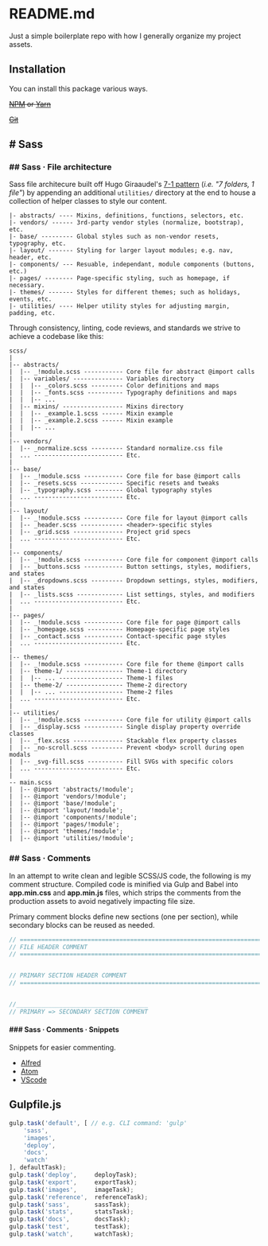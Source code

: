 # README.md
Just a simple boilerplate repo with how I generally organize my project assets.


## Installation
You can install this package various ways.

~~[NPM](https://www.npmjs.com/) or [Yarn](https://yarnpkg.com/en/)~~
<!-- ```cli
npm install REPO
yarn install REPO
``` -->

~~[Git](https://github.com/)~~
<!-- ```cli
git clone https://github.com/YOUR-USERNAME/YOUR-REPOSITORY
``` -->


## # Sass


### ## Sass · File architecture
Sass file architecure built off Hugo Giraaudel's [7-1 pattern](https://sass-guidelin.es/#the-7-1-pattern) (_i.e. "7 folders, 1 file"_) by appending an additional `utilities/` directory at the end to house a collection of helper classes to style our content.

```
|- abstracts/ ---- Mixins, definitions, functions, selectors, etc.
|- vendors/ ------ 3rd-party vendor styles (normalize, bootstrap), etc.
|- base/ --------- Global styles such as non-vendor resets, typography, etc.
|- layout/ ------- Styling for larger layout modules; e.g. nav, header, etc.
|- components/ --- Resuable, independant, module components (buttons, etc.)
|- pages/ -------- Page-specific styling, such as homepage, if necessary.
|- themes/ ------- Styles for different themes; such as holidays, events, etc.
|- utilities/ ---- Helper utility styles for adjusting margin, padding, etc.
```

Through consistency, linting, code reviews, and standards we strive to achieve a codebase like this:

```
scss/
|
|-- abstracts/
|  |-- _!module.scss ----------- Core file for abstract @import calls
|  |-- variables/ -------------- Variables directory
|  |  |-- _colors.scss --------- Color definitions and maps
|  |  |-- _fonts.scss ---------- Typography definitions and maps
|  |  |-- ...
|  |-- mixins/ ----------------- Mixins directory
|  |  |-- _example.1.scss ------ Mixin example
|  |  |-- _example.2.scss ------ Mixin example
|  |  |-- ...
|
|-- vendors/
|  |-- _normalize.scss --------- Standard normalize.css file
|  ... ------------------------- Etc.
|
|-- base/
|  |-- _!module.scss ----------- Core file for base @import calls
|  |-- _resets.scss ------------ Specific resets and tweaks
|  |-- _typography.scss -------- Global typography styles
|  ... ------------------------- Etc.
|
|-- layout/
|  |-- _!module.scss ----------- Core file for layout @import calls
|  |-- _header.scss ------------ <header>-specific styles
|  |-- _grid.scss -------------- Project grid specs
|  ... ------------------------- Etc.
|
|-- components/
|  |-- _!module.scss ----------- Core file for component @import calls
|  |-- _buttons.scss ----------- Button settings, styles, modifiers, and states
|  |-- _dropdowns.scss --------- Dropdown settings, styles, modifiers, and states
|  |-- _lists.scss ------------- List settings, styles, and modifiers
|  ... ------------------------- Etc.
|
|-- pages/
|  |-- _!module.scss ----------- Core file for page @import calls
|  |-- _homepage.scss ---------- Homepage-specific page styles
|  |-- _contact.scss ----------- Contact-specific page styles
|  ... ------------------------- Etc.
|
|-- themes/
|  |-- _!module.scss ----------- Core file for theme @import calls
|  |-- theme-1/ ---------------- Theme-1 directory
|  |  |-- ... ------------------ Theme-1 files
|  |-- theme-2/ ---------------- Theme-2 directory
|  |  |-- ... ------------------ Theme-2 files
|  ... ------------------------- Etc.
|
|-- utilities/
|  |-- _!module.scss ----------- Core file for utility @import calls
|  |-- _display.scss ----------- Single display property override classes
|  |-- _flex.scss -------------- Stackable flex property classes
|  |-- _no-scroll.scss --------- Prevent <body> scroll during open modals
|  |-- _svg-fill.scss ---------- Fill SVGs with specific colors
|  ... ------------------------- Etc.
|
-- main.scss
|  |-- @import 'abstracts/!module';
|  |-- @import 'vendors/!module';
|  |-- @import 'base/!module';
|  |-- @import 'layout/!module';
|  |-- @import 'components/!module';
|  |-- @import 'pages/!module';
|  |-- @import 'themes/!module';
|  |-- @import 'utilities/!module';
```


### ## Sass · Comments
In an attempt to write clean and legible SCSS/JS code, the following is my comment structure. Compiled code is minified via Gulp and Babel into **app.min.css** and **app.min.js** files, which strips the comments from the production assets to avoid negatively impacting file size.

Primary comment blocks define new sections (one per section), while secondary blocks can be reused as needed.

```scss
// ========================================================================
// FILE HEADER COMMENT
// ========================================================================
```

```scss

// PRIMARY SECTION HEADER COMMENT
// ========================================================================
```

```scss

//_____________________________________
// PRIMARY => SECONDARY SECTION COMMENT
```


#### ### Sass · Comments · Snippets
Snippets for easier commenting.

* [Alfred](https://www.alfredapp.com/extras/snippets/)
* [Atom](http://flight-manual.atom.io/using-atom/sections/snippets/)
* [VScode](https://code.visualstudio.com/docs/editor/userdefinedsnippets/)


## Gulpfile.js
```js
gulp.task('default', [ // e.g. CLI command: 'gulp'
    'sass', 
    'images', 
    'deploy', 
    'docs', 
    'watch'
], defaultTask);
gulp.task('deploy',     deployTask);
gulp.task('export',     exportTask);
gulp.task('images',     imageTask);
gulp.task('reference',  referenceTask);
gulp.task('sass',       sassTask);
gulp.task('stats',      statsTask);
gulp.task('docs',       docsTask);
gulp.task('test',       testTask);
gulp.task('watch',      watchTask);
```